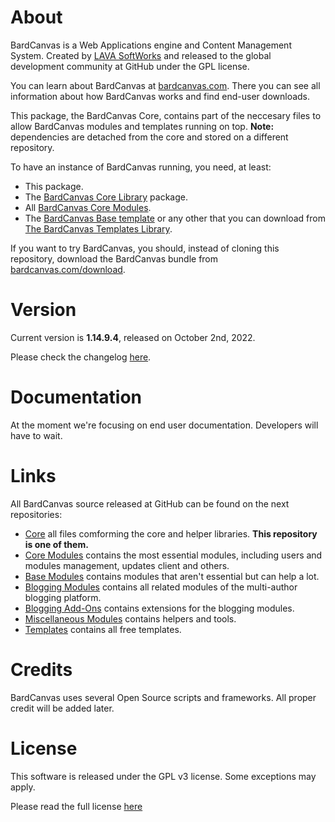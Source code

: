# About

BardCanvas is a Web Applications engine and Content Management System.
Created by [LAVA SoftWorks](http://lavasoftworks.com) and released to the
global development community at GitHub under the GPL license.

You can learn about BardCanvas at [bardcanvas.com](https://bardcanvas.com).
There you can see all information about how BardCanvas works and find end-user downloads.

This package, the BardCanvas Core, contains part of the neccesary files to allow
BardCanvas modules and templates running on top. **Note:** dependencies are
detached from the core and stored on a different repository.

To have an instance of BardCanvas running, you need, at least:

- This package.
- The [BardCanvas Core Library](https://github.com/BardCanvas-Core/BardCanvas-Lib) package.
- All [BardCanvas Core Modules](https://github.com/BardCanvas-Core-Modules).
- The [BardCanvas Base template](https://github.com/BardCanvas-Templates/base)
  or any other that you can download from [The BardCanvas Templates Library](https://bardcanvas.com/category/templates).

If you want to try BardCanvas, you should, instead of cloning this repository,
download the BardCanvas bundle from [bardcanvas.com/download](https://bardcanvas.com/download).

# Version

Current version is **1.14.9.4**, released on October 2nd, 2022.

Please check the changelog [here](CHANGELOG.md).

# Documentation

At the moment we're focusing on end user documentation. Developers will have
to wait.

# Links

All BardCanvas source released at GitHub can be found on the next repositories:

- [Core](https://github.com/BardCanvas-Core)
  all files comforming the core and helper libraries. **This repository is one of them.**
- [Core Modules](https://github.com/BardCanvas-Core-Modules)
  contains the most essential modules, including users and modules management,
  updates client and others.
- [Base Modules](https://github.com/BardCanvas-Modules-Base)
  contains modules that aren't essential but can help a lot.
- [Blogging Modules](https://github.com/BardCanvas-Modules-Blog)
  contains all related modules of the multi-author blogging platform.
- [Blogging Add-Ons](https://github.com/BardCanvas-Modules-BlogAddons)
  contains extensions for the blogging modules.
- [Miscellaneous Modules](https://github.com/BardCanvas-Modules-Misc)
  contains helpers and tools.
- [Templates](https://github.com/BardCanvas-Templates)
  contains all free templates.

# Credits

BardCanvas uses several Open Source scripts and frameworks. All proper credit
will be added later.

# License

This software is released under the GPL v3 license.
Some exceptions may apply.

Please read the full license [here](LICENSE.md)
